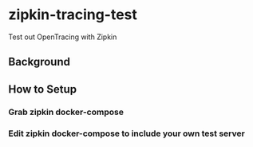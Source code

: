 # zipkin-tracing-test
Test out OpenTracing with Zipkin

## Background



## How to Setup

### Grab zipkin docker-compose

### Edit zipkin docker-compose to include your own test server

